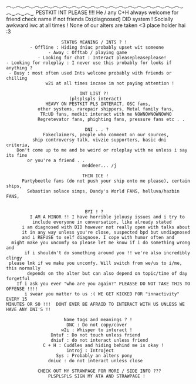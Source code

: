    ︵‿︵‿︵‿︵‿︵‿︵‿︵‿︵‿︵‿︵‿︵‿︵‿︵‿︵‿︵‿︵‿︵‿︵‿︵‿︵‿︵‿︵‿
                          PESTKIT INT PLEASE !!!!
                                He / any
               C+H always welcome for friend check name if not friends
                          Dx(diagnosed) DID system !
                       Socially awkward iwc at all times !
                        None of our alters are taken <3
                             place holder hai :3
                          
                         STATUS MEANING / INTS ? !
             - Offline : Hiding dniuc probably upset wit someone
                    - Away : Offtab / playing game
                - Looking for chat : Interact pleasepleaseplease!
    - Looking for roleplay : I never use this probably for looks if anything ?
     - Busy : most often used Ints welcome probably with friends or chilling
                   w2i at all times incase im not paying attention !

                                INT LIST ?! 
                            (plsplspls interact)
                   HEAVY ON PESTKIT PLS INTERACT, OSC fans, 
                other systems, rarepair shippers, Metal family fans,
                 TR:UD fans, medkit interact with me NOWNOWNOWNOWNO
                Regretevator fans, phighting fans, pressure fans etc . . 

                                  DNI . . ?
                  Fakeclaimers, people who comment on our sources, 
              ship controversy talk, vivzie supporters, basic dni criteria, 
        Don't come up to me and be weird or roleplay with me unless i say its fine
            or you're a friend . .
                                 meddeer... /j

                                 THIN ICE !
          Partybeetle fans (do not push your ship onto me please), certain ships,
            Sebastian solace simps, Dandy's World FANS, helluva/hazbin FANS, 
                 
            
                                  BYI ! ?
             I AM A MINOR !! I have horrible jelousy issues and i try to
              include everyone in conversation, like already stated 
          i am diagnosed with DID however not really open with talks about
          it in any way unless you're close, suspected bpd but undiagnosed 
          and i REFUSE to self diagnose. I cope with humor often and
      might make you uncomfy so please let me know if i do something wrong and
           if i shouldn't do something around you !! we're also incredibly clingy
     please lmk if we make you uncomfy. Will switch from we/us to i/me, this normally
            depends on the alter but can also depend on topic/time of day forgetful
        If i ask you ever "who are you again?" PLEASSE DO NOT TAKE THIS TO OFFENSE !!!!
           i swear you matter to us :( WE GET KICKED FOR "innactivity" EVERY 15
    MINUTES OR SO !!!  DONT EVER BE AFRAID TO INTERACT WITH US UNLESS WE HAVE ANY DNI'S !!

                          Name tags and meanings ? !
                           DNC : Do not copy/cover
                         w2i : Whisper to interact !
                     Dntuf : Do not touch unless friend
                     dniuf : do not interact unless friend
                  C + H : Cuddles and hiding behind me is okay !
                           introj : Introject
                       Sys : Probably an alters pony
                    dniuc : do not interact unless close

                CHECK OUT MY STRAWPAGE FOR MORE / SIDE INFO ??? 
                    PLSPLSPLS SIGN MY ATA AND STRAWPAGE !
